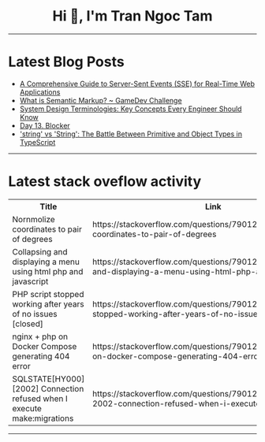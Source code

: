 <h1 align="center">Hi 👋, I'm Tran Ngoc Tam</h1>

---

# Latest Blog Posts 
<!-- BLOG-POST-LIST:START -->
- [A Comprehensive Guide to Server-Sent Events &lpar;SSE&rpar; for Real-Time Web Applications](https://dev.to/simranjit884/a-comprehensive-guide-to-server-sent-events-sse-for-real-time-web-applications-29e7)
- [What is Semantic Markup? ~ GameDev Challenge](https://dev.to/saamiabbaskhan/what-is-semantic-markup-gamedev-challenge-3k2a)
- [System Design Terminologies: Key Concepts Every Engineer Should Know](https://dev.to/wallacefreitas/system-design-terminologies-key-concepts-every-engineer-should-know-2hi4)
- [Day 13. Blocker](https://dev.to/kiolk/day-13-blocker-4ebp)
- [&#39;string&#39; vs &#39;String&#39;: The Battle Between Primitive and Object Types in TypeScript](https://dev.to/osalumense/string-vs-string-the-battle-between-primitive-and-object-types-in-typescript-14cp)
<!-- BLOG-POST-LIST:END -->

---

# Latest stack oveflow activity
<table>
  <tr><th>Title</th><th>Link</th></tr>
  <!-- STACKOVERFLOW:START --><tr><td>Nornmolize coordinates to pair of degrees</td><td>https://stackoverflow.com/questions/79012382/nornmolize-coordinates-to-pair-of-degrees</td></tr><tr><td>Collapsing and displaying a menu using html php and javascript</td><td>https://stackoverflow.com/questions/79012295/collapsing-and-displaying-a-menu-using-html-php-and-javascript</td></tr><tr><td>PHP script stopped working after years of no issues [closed]</td><td>https://stackoverflow.com/questions/79012230/php-script-stopped-working-after-years-of-no-issues</td></tr><tr><td>nginx + php on Docker Compose generating 404 error</td><td>https://stackoverflow.com/questions/79012214/nginx-php-on-docker-compose-generating-404-error</td></tr><tr><td>SQLSTATE[HY000] [2002] Connection refused when I execute make:migrations</td><td>https://stackoverflow.com/questions/79012204/sqlstatehy000-2002-connection-refused-when-i-execute-makemigrations</td></tr><!-- STACKOVERFLOW:END -->
</table>

---


